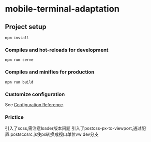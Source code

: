# mobile-terminal-adaptation

## Project setup
```
npm install
```

### Compiles and hot-reloads for development
```
npm run serve
```

### Compiles and minifies for production
```
npm run build
```

### Customize configuration
See [Configuration Reference](https://cli.vuejs.org/config/).

### Prictice
引入了scss,需注意loader版本问题
引入了postcss-px-to-viewport,通过配置.postsccsrc.js使px转换成视口单位vw
dev分支
